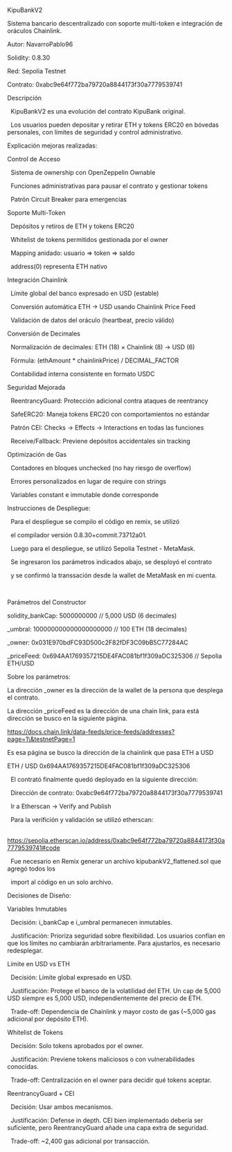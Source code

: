 KipuBankV2

Sistema bancario descentralizado con soporte multi-token e integración de oráculos Chainlink.

Autor: NavarroPablo96

Solidity: 0.8.30

Red: Sepolia Testnet

Contrato: 0xabc9e64f772ba79720a8844173f30a7779539741





Descripción

 	KipuBankV2 es una evolución del contrato KipuBank original.

 	Los usuarios pueden depositar y retirar ETH y tokens ERC20 en bóvedas personales, con límites de seguridad y control administrativo.







Explicación mejoras realizadas:



Control de Acceso

 	Sistema de ownership con OpenZeppelin Ownable

 	Funciones administrativas para pausar el contrato y gestionar tokens

 	Patrón Circuit Breaker para emergencias



Soporte Multi-Token

 	Depósitos y retiros de ETH y tokens ERC20

 	Whitelist de tokens permitidos gestionada por el owner

 	Mapping anidado: usuario => token => saldo

 	address(0) representa ETH nativo



Integración Chainlink

 	Límite global del banco expresado en USD (estable)

 	Conversión automática ETH → USD usando Chainlink Price Feed

 	Validación de datos del oráculo (heartbeat, precio válido)



Conversión de Decimales

 	Normalización de decimales: ETH (18) × Chainlink (8) → USD (6)

 	Fórmula: (ethAmount \* chainlinkPrice) / DECIMAL\_FACTOR

 	Contabilidad interna consistente en formato USDC



Seguridad Mejorada

 	ReentrancyGuard: Protección adicional contra ataques de reentrancy

 	SafeERC20: Maneja tokens ERC20 con comportamientos no estándar

 	Patrón CEI: Checks → Effects → Interactions en todas las funciones

 	Receive/Fallback: Previene depósitos accidentales sin tracking



Optimización de Gas

 	Contadores en bloques unchecked (no hay riesgo de overflow)

 	Errores personalizados en lugar de require con strings

 	Variables constant e immutable donde corresponde







Instrucciones de Despliegue:

 	Para el despliegue se compilo el código en remix, se utilizó

 	el compilador versión 0.8.30+commit.73712a01.

 	Luego para el despliegue, se utilizó Sepolia Testnet - MetaMask.

 	Se ingresaron los parámetros indicados abajo, se desployó el contrato

 	y se confirmó la transsación desde la wallet de MetaMask en mi cuenta.

 

Parámetros del Constructor

solidity\_bankCap: 5000000000              // 5,000 USD (6 decimales)

\_umbral: 100000000000000000000    // 100 ETH (18 decimales)

\_owner: 0x031E970bdFC93D500c2F82fDF3C09bB5C77284AC

\_priceFeed: 0x694AA1769357215DE4FAC081bf1f309aDC325306  // Sepolia ETH/USD



Sobre los parámetros:

La dirección \_owner es la dirección de la wallet de la persona que desplega el contrato.

La dirección \_priceFeed es la dirección de una chain link, para está dirección se busco en la siguiente página.

https://docs.chain.link/data-feeds/price-feeds/addresses?page=1\&testnetPage=1

Es esa página se busco la dirección de la chainlink que pasa ETH a USD

ETH / USD		0x694AA1769357215DE4FAC081bf1f309aDC325306



 	El contrató finalmente quedó deployado en la siguiente dirección:

 	Dirección de contrato:	0xabc9e64f772ba79720a8844173f30a7779539741



 	Ir a Etherscan → Verify and Publish

 	Para la verifición y validación se utilizó etherscan:

 	https://sepolia.etherscan.io/address/0xabc9e64f772ba79720a8844173f30a7779539741#code

 	Fue necesario en Remix generar un archivo kipubankV2\_flattened.sol que agregó todos los

 	import al código en un solo archivo.











Decisiones de Diseño:



Variables Inmutables

 	Decisión: i\_bankCap e i\_umbral permanecen inmutables.

 	Justificación: Prioriza seguridad sobre flexibilidad. Los usuarios confían en que los límites no cambiarán arbitrariamente. Para ajustarlos, es necesario redesplegar.



Límite en USD vs ETH

 	Decisión: Límite global expresado en USD.

 	Justificación: Protege el banco de la volatilidad del ETH. Un cap de 5,000 USD siempre es 5,000 USD, independientemente del precio de ETH.

 	Trade-off: Dependencia de Chainlink y mayor costo de gas (~5,000 gas adicional por depósito ETH).



Whitelist de Tokens

 	Decisión: Solo tokens aprobados por el owner.

 	Justificación: Previene tokens maliciosos o con vulnerabilidades conocidas.

 	Trade-off: Centralización en el owner para decidir qué tokens aceptar.



ReentrancyGuard + CEI

 	Decisión: Usar ambos mecanismos.

 	Justificación: Defense in depth. CEI bien implementado debería ser suficiente, pero ReentrancyGuard añade una capa extra de seguridad.

 	Trade-off: ~2,400 gas adicional por transacción.

